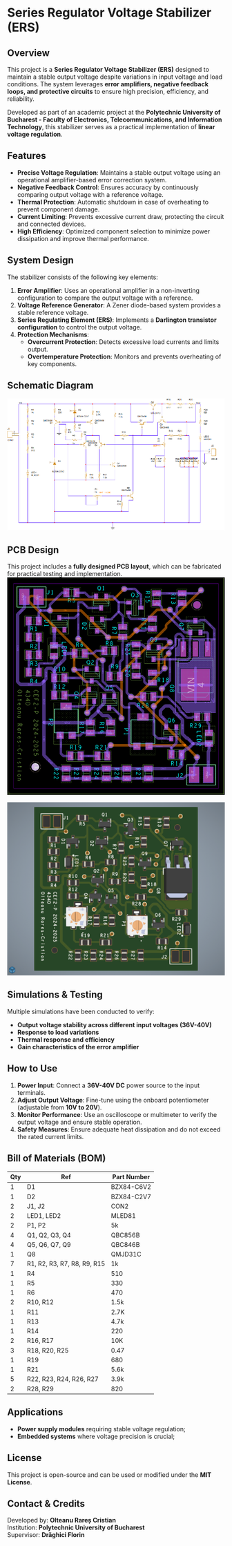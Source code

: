 # Series Regulator Voltage Stabilizer (ERS)

## Overview
This project is a **Series Regulator Voltage Stabilizer (ERS)** designed to maintain a stable output voltage despite variations in input voltage and load conditions. The system leverages **error amplifiers, negative feedback loops, and protective circuits** to ensure high precision, efficiency, and reliability.

Developed as part of an academic project at the **Polytechnic University of Bucharest - Faculty of Electronics, Telecommunications, and Information Technology**, this stabilizer serves as a practical implementation of **linear voltage regulation**.

## Features
- **Precise Voltage Regulation**: Maintains a stable output voltage using an operational amplifier-based error correction system.
- **Negative Feedback Control**: Ensures accuracy by continuously comparing output voltage with a reference voltage.
- **Thermal Protection**: Automatic shutdown in case of overheating to prevent component damage.
- **Current Limiting**: Prevents excessive current draw, protecting the circuit and connected devices.
- **High Efficiency**: Optimized component selection to minimize power dissipation and improve thermal performance.

## System Design
The stabilizer consists of the following key elements:
1. **Error Amplifier**: Uses an operational amplifier in a non-inverting configuration to compare the output voltage with a reference.
2. **Voltage Reference Generator**: A Zener diode-based system provides a stable reference voltage.
3. **Series Regulating Element (ERS)**: Implements a **Darlington transistor configuration** to control the output voltage.
4. **Protection Mechanisms**:
   - **Overcurrent Protection**: Detects excessive load currents and limits output.
   - **Overtemperature Protection**: Monitors and prevents overheating of key components.

## Schematic Diagram
<img src="Proiect docs/electric-schematic.png" alt="Schematic Design" style="zoom:75%;" />

## PCB Design
This project includes a **fully designed PCB layout**, which can be fabricated for practical testing and implementation.
<img src="Proiect Docs/pcb-design.png" style="zoom:75%;" />

<img src="Proiect Docs/3D-pcb-view.png" style="zoom:75%;" />

## Simulations & Testing
Multiple simulations have been conducted to verify:
- **Output voltage stability across different input voltages (36V-40V)**
- **Response to load variations**
- **Thermal response and efficiency**
- **Gain characteristics of the error amplifier**

## How to Use
1. **Power Input**: Connect a **36V-40V DC** power source to the input terminals.
2. **Adjust Output Voltage**: Fine-tune using the onboard potentiometer (adjustable from **10V to 20V**).
3. **Monitor Performance**: Use an oscilloscope or multimeter to verify the output voltage and ensure stable operation.
4. **Safety Measures**: Ensure adequate heat dissipation and do not exceed the rated current limits.

## Bill of Materials (BOM)
| Qty | Ref | Part Number |
|-----|-----|------------|
| 1   | D1  | BZX84-C6V2 |
| 1   | D2  | BZX84-C2V7 |
| 2   | J1, J2 | CON2 |
| 2   | LED1, LED2 | MLED81 |
| 2   | P1, P2 | 5k |
| 4   | Q1, Q2, Q3, Q4 | QBC856B |
| 4   | Q5, Q6, Q7, Q9 | QBC846B |
| 1   | Q8  | QMJD31C |
| 7   | R1, R2, R3, R7, R8, R9, R15 | 1k |
| 1   | R4  | 510 |
| 1   | R5  | 330 |
| 1   | R6  | 470 |
| 2   | R10, R12 | 1.5k |
| 1   | R11 | 2.7K |
| 1   | R13 | 4.7k |
| 1   | R14 | 220 |
| 2   | R16, R17 | 10K |
| 3   | R18, R20, R25 | 0.47 |
| 1   | R19 | 680 |
| 1   | R21 | 5.6k |
| 5   | R22, R23, R24, R26, R27 | 3.9k |
| 2   | R28, R29 | 820 |


## Applications
- **Power supply modules** requiring stable voltage regulation;
- **Embedded systems** where voltage precision is crucial;

## License
This project is open-source and can be used or modified under the **MIT License**.

## Contact & Credits
Developed by: **Olteanu Rareș Cristian**  
Institution: **Polytechnic University of Bucharest**  
Supervisor: **Drăghici Florin**  
